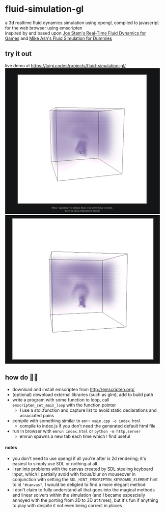 # fluid-simulation-gl
a 3d realtime fluid dynamics simulation using opengl, compiled to javascript for the web browser using emscripten  
inspired by and based upon [Jos Stam's Real-Time Fluid Dynamics for Games](http://graphics.cs.cmu.edu/nsp/course/15-464/Fall09/papers/StamFluidforGames.pdf) and [Mike Ash's Fluid Simulation for Dummies](https://mikeash.com/pyblog/fluid-simulation-for-dummies.html)  

## try it out
live demo at https://luigi.codes/projects/fluid-simulation-gl/  
![screenshot 1](https://raw.githubusercontent.com/lilweege/fluid-simulation-gl/master/screenshots/ss1.png)  
![screenshot 2](https://raw.githubusercontent.com/lilweege/fluid-simulation-gl/master/screenshots/ss2.png)  


## how do 🤷‍♂️
- download and install emscripten from http://emscripten.org/
- (optional) download external libraries (such as glm), add to build path
- write a program with some function to loop, call `emscripten_set_main_loop` with the function pointer
  - I use a std::function and capture list to avoid static declarations and associated pains
- compile with something similar to `em++ main.cpp -o index.html`
  - compile to index.js if you don't need the generated default html file
- run in browser with `emrun index.html` or `python -m http.server`
  - emrun spawns a new tab each time which I find useful

#### notes
- you don't need to use opengl if all you're after is 2d rendering; it's easiest to simply use SDL or nothing at all  
- I ran into problems with the canvas created by SDL stealing keyboard input, which I partially avoid with focus/blur on mouseover in conjunction with setting the `SDL_HINT_EMSCRIPTEN_KEYBOARD_ELEMENT` hint to id `"#canvas"`, I would be deligted to find a more elegant method  
- I don't claim to fully understand all that goes into the magical methods and linear solvers within the simulation (and I became espescially annoyed with the porting from 2D to 3D at times), but it's fun if anything to play with despite it not even being correct in places
